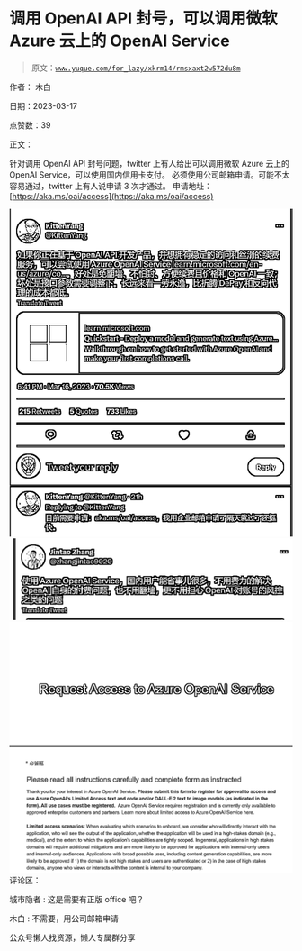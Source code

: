 # 调用 OpenAI API 封号，可以调用微软 Azure 云上的 OpenAI Service

> 原文：[`www.yuque.com/for_lazy/xkrm14/rmsxaxt2w572du8m`](https://www.yuque.com/for_lazy/xkrm14/rmsxaxt2w572du8m)



作者： 木白



日期：2023-03-17



点赞数：39



正文：



针对调用 OpenAI API 封号问题，twitter 上有人给出可以调用微软 Azure 云上的 OpenAI Service，可以使用国内信用卡支付。 必须使用公司邮箱申请。可能不太容易通过，twitter 上有人说申请 3 次才通过。 申请地址： [https://aka.ms/oai/access](https://aka.ms/oai/access)



![](img/29aaaec23e5289e88fa2b1b91d57df8a.png)  <ne-p id="ud40ec41a" data-lake-id="ud40ec41a">![](img/33f7b65b6285a40f58afafc7cf970d53.png)  <ne-p id="u10480c04" data-lake-id="u10480c04">![](img/d20ec0c5304d3eb3cf9d35cc2672dcbd.png)  <ne-p id="uc067515c" data-lake-id="uc067515c">评论区：



城市隐者 : 这是需要有正版 office 吧？



木白 : 不需要，用公司邮箱申请



公众号懒人找资源，懒人专属群分享

</ne-p></ne-p></ne-p>